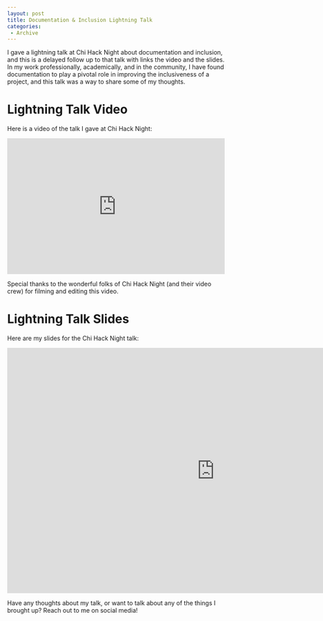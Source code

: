 ```yaml
---
layout: post
title: Documentation & Inclusion Lightning Talk
categories:
 - Archive
---
```


I gave a lightning talk at Chi Hack Night about documentation and inclusion, and this is a delayed follow up to that talk with
links the video and the slides. In my work professionally, academically, and in the community, I have found documentation to play
a pivotal role in improving the inclusiveness of a project, and this talk was a way to share some of my thoughts.

<h1 class="left-align">Lightning Talk Video</h1>

Here is a video of the talk I gave at Chi Hack Night:

<div class="video-cont">
	<div class="videoWrapper">
		<iframe width="100%" height="315" src="https://www.youtube.com/embed/HnRRyKktyV4" frameborder="0" allowfullscreen></iframe>
	</div>
</div>

Special thanks to the wonderful folks of Chi Hack Night (and their video crew) for filming and editing this video.

<h1 class="left-align">Lightning Talk Slides</h1>

Here are my slides for the Chi Hack Night talk:

<div class="video-cont">
	<div class="videoWrapper slides">
		<iframe src="https://docs.google.com/presentation/d/1sBx5VZj-6cC14QdbqLDScHdgP5Yd8HeZV2lPimLz9CM/embed?start=false&loop=false&delayms=5000" frameborder="0" width="960" height="569" allowfullscreen="true" mozallowfullscreen="true" webkitallowfullscreen="true"></iframe>
	</div>
</div>

Have any thoughts about my talk, or want to talk about any of the things I brought up? Reach out to me on social media!